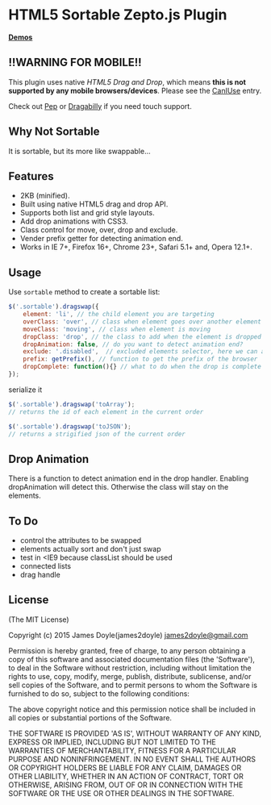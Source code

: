HTML5 Sortable Zepto.js Plugin
============================

**[Demos](http://james2doyle.github.com/zepto-dragswap)**

!!WARNING FOR MOBILE!!
----------------------

This plugin uses native *HTML5 Drag and Drop*, which means **this is not supported by any mobile browsers/devices**. Please see the [CanIUse](http://caniuse.com/#feat=dragndrop) entry.

Check out [Pep](http://pep.briangonzalez.org/) or [Dragabilly](http://draggabilly.desandro.com/) if you need touch support.

Why Not Sortable
----------------

It is sortable, but its more like swappable...

Features
--------

* 2KB (minified).
* Built using native HTML5 drag and drop API.
* Supports both list and grid style layouts.
* Add drop animations with CSS3.
* Class control for move, over, drop and exclude.
* Vender prefix getter for detecting animation end.
* Works in IE 7+, Firefox 16+, Chrome 23+, Safari 5.1+ and, Opera 12.1+.

Usage
-----

Use `sortable` method to create a sortable list:

``` javascript
$('.sortable').dragswap({
    element: 'li', // the child element you are targeting
    overClass: 'over', // class when element goes over another element
    moveClass: 'moving', // class when element is moving
    dropClass: 'drop', // the class to add when the element is dropped
    dropAnimation: false, // do you want to detect animation end?
    exclude: '.disabled',  // excluded elements selector, here we can add array of excluded classes ['.exclude', '.exclude2']
    prefix: getPrefix(), // function to get the prefix of the browser
    dropComplete: function(){} // what to do when the drop is complete
});
```

serialize it

``` javascript
$('.sortable').dragswap('toArray');
// returns the id of each element in the current order

$('.sortable').dragswap('toJSON');
// returns a strigified json of the current order
```

Drop Animation
--------------

There is a function to detect animation end in the drop handler. Enabling dropAnimation will detect this. Otherwise the class will stay on the elements.

To Do
-----

* control the attributes to be swapped
* elements actually sort and don't just swap
* test in <IE9 because classList should be used
* connected lists
* drag handle

License
-------

(The MIT License)

Copyright (c) 2015 James Doyle(james2doyle) <james2doyle@gmail.com>

Permission is hereby granted, free of charge, to any person obtaining
a copy of this software and associated documentation files (the
'Software'), to deal in the Software without restriction, including
without limitation the rights to use, copy, modify, merge, publish,
distribute, sublicense, and/or sell copies of the Software, and to
permit persons to whom the Software is furnished to do so, subject to
the following conditions:

The above copyright notice and this permission notice shall be
included in all copies or substantial portions of the Software.

THE SOFTWARE IS PROVIDED 'AS IS', WITHOUT WARRANTY OF ANY KIND,
EXPRESS OR IMPLIED, INCLUDING BUT NOT LIMITED TO THE WARRANTIES OF
MERCHANTABILITY, FITNESS FOR A PARTICULAR PURPOSE AND NONINFRINGEMENT.
IN NO EVENT SHALL THE AUTHORS OR COPYRIGHT HOLDERS BE LIABLE FOR ANY
CLAIM, DAMAGES OR OTHER LIABILITY, WHETHER IN AN ACTION OF CONTRACT,
TORT OR OTHERWISE, ARISING FROM, OUT OF OR IN CONNECTION WITH THE
SOFTWARE OR THE USE OR OTHER DEALINGS IN THE SOFTWARE.
